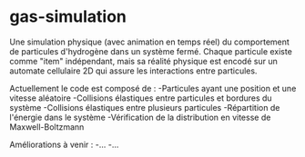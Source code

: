 # gas-simulation
Une simulation physique (avec animation en temps réel) du comportement de particules d'hydrogène dans un système fermé.
Chaque particule existe comme "item" indépendant, mais sa réalité physique est encodé sur un automate cellulaire 2D qui assure les interactions entre particules.

Actuellement le code est composé de :
-Particules ayant une position et une vitesse aléatoire
-Collisions élastiques entre particules et bordures du système
-Collisions élastiques entre plusieurs particules
-Répartition de l'énergie dans le système
-Vérification de la distribution en vitesse de Maxwell-Boltzmann

Améliorations à venir :
-...
-...
